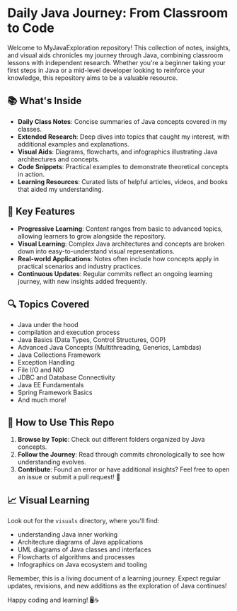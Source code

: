 # Daily Java Journey: From Classroom to Code

Welcome to MyJavaExploration repository! This collection of notes, insights, and visual aids chronicles my journey through Java, combining classroom lessons with independent research. Whether you're a beginner taking your first steps in Java or a mid-level developer looking to reinforce your knowledge, this repository aims to be a valuable resource.

## 📚 What's Inside

- **Daily Class Notes**: Concise summaries of Java concepts covered in my classes.
- **Extended Research**: Deep dives into topics that caught my interest, with additional examples and explanations.
- **Visual Aids**: Diagrams, flowcharts, and infographics illustrating Java architectures and concepts.
- **Code Snippets**: Practical examples to demonstrate theoretical concepts in action.
- **Learning Resources**: Curated lists of helpful articles, videos, and books that aided my understanding.

## 🎯 Key Features

- **Progressive Learning**: Content ranges from basic to advanced topics, allowing learners to grow alongside the repository.
- **Visual Learning**: Complex Java architectures and concepts are broken down into easy-to-understand visual representations.
- **Real-world Applications**: Notes often include how concepts apply in practical scenarios and industry practices.
- **Continuous Updates**: Regular commits reflect an ongoing learning journey, with new insights added frequently.

## 🔍 Topics Covered

- Java under the hood
- compilation and execution process  
- Java Basics (Data Types, Control Structures, OOP)
- Advanced Java Concepts (Multithreading, Generics, Lambdas)
- Java Collections Framework
- Exception Handling
- File I/O and NIO
- JDBC and Database Connectivity
- Java EE Fundamentals
- Spring Framework Basics
- And much more!

## 🚀 How to Use This Repo

1. **Browse by Topic**: Check out different folders organized by Java concepts.
2. **Follow the Journey**: Read through commits chronologically to see how understanding evolves.
3. **Contribute**: Found an error or have additional insights? Feel free to open an issue or submit a pull request! 🤯

## 📈 Visual Learning

Look out for the `visuals` directory, where you'll find:
- understanding Java inner working
- Architecture diagrams of Java applications
- UML diagrams of Java classes and interfaces
- Flowcharts of algorithms and processes
- Infographics on Java ecosystem and tooling

Remember, this is a living document of a learning journey. Expect regular updates, revisions, and new additions as the exploration of Java continues!

Happy coding and learning! 🖥️☕
